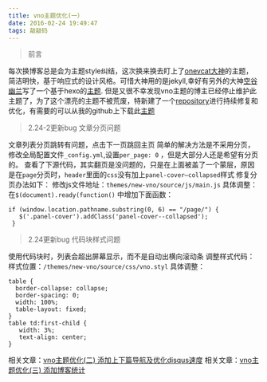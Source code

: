 ```yaml
---
title: vno主题优化(一）
date: 2016-02-24 19:49:47
tags: 敲敲码
---
```

>前言

每次换博客总是会为主题style纠结，这次换来换去盯上了[onevcat大神](http://onevcat.com/)的主题，简洁明快，基于响应式的设计风格。可惜大神用的是jekyll,幸好有另外的大神[空谷幽兰](http://mlongbo.com/)写了一个基于hexo的[主题](https://github.com/lenbo-ma/hexo-theme-vno).
但是又很不幸发现vno主题的博主已经停止维护此主题了，为了这个漂亮的主题不被荒废，特新建了一个[repository](https://github.com/monniya/hexo-theme-new-vno.git)进行持续修复和优化，有需要的可以从我的github上下载此[主题](https://github.com/monniya/hexo-theme-new-vno.git)

>2.24-2更新bug 文章分页问题

文章列表分页跳转有问题，点击下一页跳回主页
简单的解决方法是不采用分页，修改全局配置文件`_config.yml`,设置`per_page: 0` ，但是大部分人还是希望有分页的。
查看了下源代码，其实翻页是没问题的，只是在上面被盖了一个蒙层，原因是在`page`分页时，`header`里面的`css`没有加上`panel-cover–collapsed`样式
修复分页办法如下：
修改js文件地址：`themes/new-vno/source/js/main.js`
具体调整：
在`$(document).ready(function()` 中增加下面函数：
```
if (window.location.pathname.substring(0, 6) == "/page/") {
   $('.panel-cover').addClass('panel-cover--collapsed');
 }
 ```
 >2.24更新bug 代码块样式问题

 使用代码块时，列表会超出屏幕显示，而不是自动出横向滚动条
调整样式代码：
样式位置：`/themes/new-vno/source/css/vno.styl`
具体调整：
```
table {
  border-collapse: collapse;
  border-spacing: 0;
  width: 100%;
  table-layout: fixed;
}
table td:first-child {
   width: 3%;
   text-align: center;
}
```
相关文章：[vno主题优化(二) 添加上下篇导航及优化disqus速度](http://monniya.com/2016/03/29/theme-vno-diy2/)
相关文章：[vno主题优化(三) 添加博客统计](http://monniya.com/2016/06/14/article-analytics/)